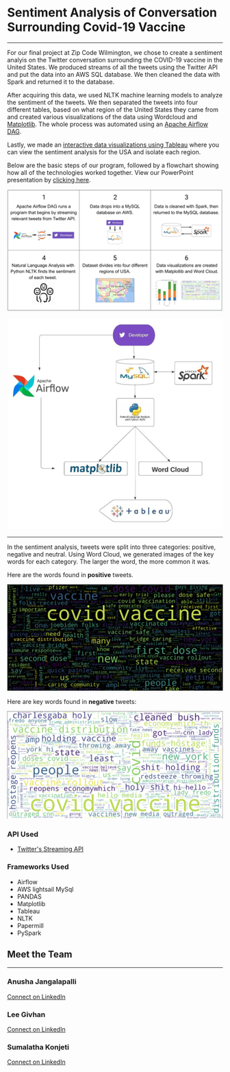 # Sentiment Analysis of Conversation Surrounding Covid-19 Vaccine 


***

For our final project at Zip Code Wilmington, we chose to create a sentiment analyis on the Twitter conversation surrounding the COVID-19 vaccine in the United States. We produced streams of all the tweets using the Twitter API and put the data into an AWS SQL database. We then cleaned the data with Spark and returned it to the database.

After acquiring this data, we used NLTK machine learning models to analyze the sentiment of the tweets. We then separated the tweets into four different tables, based on what region of the United States they came from and created various visualizations of the data using Wordcloud and [Matplotlib](https://github.com/Anujangalapalli/ZCW-FinalProject/blob/main/Images/stackedbar-matplotlib.png). The whole process was automated using an [Apache Airflow DAG](https://github.com/Anujangalapalli/ZCW-FinalProject/blob/main/Images/dag.png).

Lastly, we made an [interactive data visualizations using Tableau](https://public.tableau.com/profile/lee.givhan#!/vizhome/USASentimentViz1/Dashboard1?publish=yes) where you can view the sentiment analysis for the USA and isolate each region.

Below are the basic steps of our program, followed by a flowchart showing how all of the technologies worked together. View our PowerPoint presentation by [clicking here](https://docs.google.com/presentation/d/18ZFoBC8xl2lBe5G36CmYlEx096O1pVa48K9YEywZ-sU/edit?usp=sharing).

<p align="center">
<img src = "Images/StepSummary.png">
</p>
<p align="center">
<img width="700" src = "Images/Twitter-Sentiment-Flow-Chart.jpeg">
</p>

---  

In the sentiment analysis, tweets were split into three categories: positive, negative and neutral. Using Word Cloud, we generated images of the key words for each category. The larger the word, the more common it was.

Here are the words found in **positive** tweets. 

<img src = "Images/positive-words.png">

Here are key words found in **negative** tweets:

<img src = "Images/negative-words.png">

### API Used  

- [Twitter's Streaming API](https://developer.twitter.com/en/docs/tutorials/consuming-streaming-data)
 
### Frameworks Used  

- Airflow
- AWS lightsail MySql
- PANDAS 
- Matplotlib
- Tableau
- NLTK
- Papermill
- PySpark


## Meet the Team
---
### Anusha Jangalapalli
[Connect on LinkedIn](https://www.linkedin.com/in/anushajangalapalli/)   
  
### Lee Givhan  
[Connect on LinkedIn](https://www.linkedin.com/in/leegivhan/) 

### Sumalatha Konjeti
[Connect on LinkedIn](https://www.linkedin.com/in/sumalatha-konjeti/)
